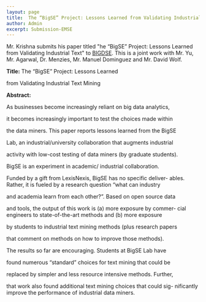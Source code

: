 ```yaml
---
layout: page
title:  The “BigSE” Project: Lessons Learned from Validating Industrial Text Mining
author: Admin
excerpt: Submission-EMSE
---
```


Mr. Krishna submits his paper titled "he “BigSE” Project: Lessons Learned from Validating Industrial Text" to [BIGDSE](https://sse.uni-due.de/bigdse16/). 
This is a joint work with Mr. Yu, Mr. Agarwal, Dr. Menzies, Mr. Manuel Dominguez and Mr. David Wolf.

**Title:** The “BigSE” Project: Lessons Learned

from Validating Industrial Text Mining

**Abstract:** 

As businesses become increasingly reliant on big data analytics,

it becomes increasingly important to test the choices made within

the data miners. This paper reports lessons learned from the BigSE

Lab, an industrial/university collaboration that augments industrial

activity with low-cost testing of data miners (by graduate students).

BigSE is an experiment in academic/ industrial collaboration.

Funded by a gift from LexisNexis, BigSE has no specific deliver-
ables. Rather, it is fueled by a research question “what can industry

and academia learn from each other?”. Based on open source data

and tools, the output of this work is (a) more exposure by commer-
cial engineers to state-of-the-art methods and (b) more exposure

by students to industrial text mining methods (plus research papers

that comment on methods on how to improve those methods).

The results so far are encouraging. Students at BigSE Lab have

found numerous “standard” choices for text mining that could be

replaced by simpler and less resource intensive methods. Further,

that work also found additional text mining choices that could sig-
nificantly improve the performance of industrial data miners.
